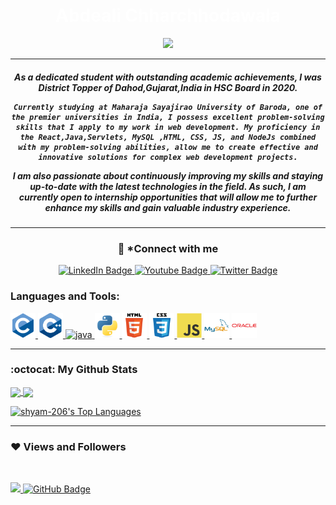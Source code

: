 <span align="center">
 <h1 align="center" style="color: white; padding-top: 50px;"> Abdeali Chharchhodawala </h1>
</span>

<div id="header" align="center">

 <img src="https://media.giphy.com/media/RbDKaczqWovIugyJmW/giphy.gif">

<hr>

<p>
  <h5>
  As a dedicated student with outstanding academic achievements, I was District Topper of Dahod,Gujarat,India in HSC Board in 2020.
   
    Currently studying at Maharaja Sayajirao University of Baroda, one of the premier universities in India, I possess excellent problem-solving skills that I apply to my work in web development. My proficiency in the React,Java,Servlets, MySQL ,HTML, CSS, JS, and NodeJs combined with my problem-solving abilities, allow me to create effective and innovative solutions for complex web development projects.

I am also passionate about continuously improving my skills and staying up-to-date with the latest technologies in the field. As such, I am currently open to internship opportunities that will allow me to further enhance my skills and gain valuable industry experience.
  </h5>
</p>

<hr>

<!-- connect with me -->
<h3> 🔗&nbsp;*Connect with me </h3>

<div id="badges">
  <a href="your-linkedin-URL">
    <img src="https://img.shields.io/badge/LinkedIn-blue?style=for-the-badge&logo=linkedin&logoColor=white" alt="LinkedIn Badge"/>
  </a>
  <a href="your-youtube-URL">
    <img src="https://img.shields.io/badge/YouTube-red?style=for-the-badge&logo=youtube&logoColor=white" alt="Youtube Badge"/>
  </a>
  <a href="your-twitter-URL">
    <img src="https://img.shields.io/badge/Twitter-blue?style=for-the-badge&logo=twitter&logoColor=white" alt="Twitter Badge"/>
  </a>
</div>
</div>

<h3 align="left">Languages and Tools:</h3>

<p align="left"> 
  <a href="https://www.cprogramming.com/" target="_blank" rel="noreferrer"> 
    <img src="https://raw.githubusercontent.com/devicons/devicon/master/icons/c/c-original.svg" alt="c" width="40" height="40"/> 
  </a> 
  <a href="https://www.w3schools.com/cpp/" target="_blank" rel="noreferrer"> 
    <img src="https://raw.githubusercontent.com/devicons/devicon/master/icons/cplusplus/cplusplus-original.svg" alt="cplusplus" width="40" height="40"/> 
  </a>
  <a href="#" target="_blank">
   <img src="https://raw.githubusercontent.com/jmnote/z-icons/master/svg/java.svg" alt="java" width="40px" height="40px">
  </a>
  <a href="https://www.python.org" target="_blank"> 
     <img src="https://raw.githubusercontent.com/devicons/devicon/master/icons/python/python-original.svg" alt="python" width="40" height="40"/> 
   </a>
   <a href="https://www.w3.org/html/" target="_blank"> 
        <img src="https://raw.githubusercontent.com/devicons/devicon/master/icons/html5/html5-original-wordmark.svg" alt="html5" width="40" height="40"/> 
   </a>
   <a href="https://www.w3schools.com/css/" target="_blank"> 
      <img src="https://raw.githubusercontent.com/devicons/devicon/master/icons/css3/css3-original-wordmark.svg" alt="css3" width="40" height="40"/> 
   </a> 
   <a href="https://developer.mozilla.org/en-US/docs/Web/JavaScript" target="_blank">      
        <img src="https://raw.githubusercontent.com/devicons/devicon/master/icons/javascript/javascript-original.svg" alt="javascript" width="40" height="40"/> 
   </a> 
   <a href="https://www.mysql.com/" rel="nofollow">
     <img src="https://raw.githubusercontent.com/devicons/devicon/master/icons/mysql/mysql-original-wordmark.svg" alt="mysql" width="40" height="40" /> 
   </a>
   <a href="https://www.oracle.com/" rel="nofollow"> 
    <img src="https://raw.githubusercontent.com/devicons/devicon/master/icons/oracle/oracle-original.svg" alt="oracle" width="40" height="40"> 
   </a>
 </p>
 <hr>

### :octocat: My Github Stats 
  
<p align="left">
  <a href="https://github.com/OmBhatt24"> 
    <img align="center" src="https://github-readme-stats.vercel.app/api?username=OmBhatt24&theme=algolia&show_icons=true" />    
  </a> 
  <a href="https://github.com/OmBhatt24"> 
    <img align="center" src="https://github-readme-streak-stats.herokuapp.com/?user=OmBhatt24&theme=algolia#version3" /> 
  </a>
</p>

<a href="https://github.com/OmBhatt24/github-readme-stats">
  <img alt="shyam-206's Top Languages" src="https://github-readme-stats.vercel.app/api/top-langs/?username=OmBhatt24&langs_count=8&count_private=true&layout=compact&theme=react&hide_border=true&bg_color=0D1117" />
</a>
<hr>

### ❤ Views and Followers
<br>
<p>
 <a href="https://github.com/OmBhatt24/github-profile-views-counter">
    <img src="https://komarev.com/ghpvc/?username=OmBhatt24">
 </a>
 <a href="https://github.com/OmBhatt24?tab=followers">
  <img src="https://img.shields.io/github/followers/OmBhatt24?label=Followers&style=social" alt="GitHub Badge">
 </a>
</p>

